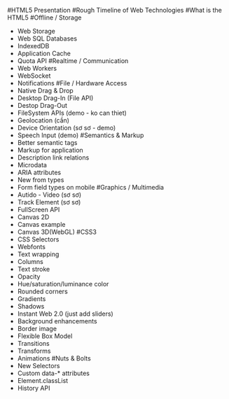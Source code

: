 #HTML5 Presentation
#Rough Timeline of Web Technologies
#What is the HTML5
#Offline / Storage
 + Web Storage
 + Web SQL Databases
 + IndexedDB
 + Application Cache
 + Quota API
#Realtime / Communication
 + Web Workers
 + WebSocket
 + Notifications
#File / Hardware Access
 + Native Drag & Drop
 + Desktop Drag-In (File API)
 + Destop Drag-Out 
 + FileSystem APIs (demo - ko can thiet)
 + Geolocation (cần)
 + Device Orientation (sơ sơ - demo)
 + Speech Input (demo)
#Semantics & Markup
 + Better semantic tags
 + Markup for application
 + Description link relations
 + Microdata
 + ARIA attributes
 + New from types
 + Form field types on mobile
#Graphics / Multimedia
 + Autido - Video (sơ sơ)
 + Track Element (sơ sơ)
 + FullScreen API
 + Canvas 2D
 + Canvas example
 + Canvas 3D(WebGL)
#CSS3
 + CSS Selectors
 + Webfonts
 + Text wrapping
 + Columns
 + Text stroke
 + Opacity
 + Hue/saturation/luminance color
 + Rounded corners
 + Gradients
 + Shadows
 + Instant Web 2.0 (just add sliders)
 + Background enhancements
 + Border image
 + Flexible Box Model
 + Transitions
 + Transforms
 + Animations
#Nuts & Bolts
 + New Selectors
 + Custom data-* attributes
 + Element.classList
 + History API
